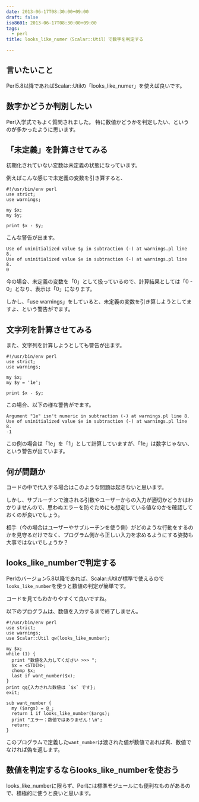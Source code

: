 ```yaml
---
date: 2013-06-17T08:30:00+09:00
draft: false
iso8601: 2013-06-17T08:30:00+09:00
tags:
  - perl
title: looks_like_numer（Scalar::Util）で数字を判定する

---
```


<h2>言いたいこと</h2>

<p>Perl5.8以降であればScalar::Utilの「looks_like_numer」を使えば良いです。</p>

<h2>数字かどうか判別したい</h2>

<p>Perl入学式でもよく質問されました。
特に数値かどうかを判定したい、というのが多かったように思います。</p>

<h2>「未定義」を計算させてみる</h2>

<p>初期化されていない変数は未定義の状態になっています。</p>

<p>例えばこんな感じで未定義の変数を引き算すると、</p>

```text
#!/usr/bin/env perl
use strict;
use warnings;

my $x;
my $y;

print $x - $y;
```

<p>こんな警告が出ます。</p>

```text
Use of uninitialized value $y in subtraction (-) at warnings.pl line 8.
Use of uninitialized value $x in subtraction (-) at warnings.pl line 8.
0
```

<p>今の場合、未定義の変数を「0」として扱っているので、計算結果としては「0 - 0」となり、表示は「0」になります。</p>

<p>しかし、「use warnings」をしていると、未定義の変数を引き算しようとしてますよ、という警告がでます。</p>

<h2>文字列を計算させてみる</h2>

<p>また、文字列を計算しようとしても警告が出ます。</p>

```text
#!/usr/bin/env perl
use strict;
use warnings;

my $x;
my $y = '1e';

print $x - $y;
```

<p>この場合、以下の様な警告がでます。</p>

```text
Argument "1e" isn't numeric in subtraction (-) at warnings.pl line 8.
Use of uninitialized value $x in subtraction (-) at warnings.pl line 8.
-1
```

<p>この例の場合は「1e」を「1」として計算していますが、「1e」は数字じゃない、という警告が出ています。</p>

<h2>何が問題か</h2>

<p>コードの中で代入する場合はこのような問題は起きないと思います。</p>

<p>しかし、サブルーチンで渡される引数やユーザーからの入力が適切かどうかはわかりませんので、思わぬエラーを防ぐためにも想定している値なのかを確認しておくのが良いでしょう。</p>

<p>相手（今の場合はユーザーやサブルーチンを使う側）がどのような行動をするのかを見守るだけでなく、プログラム側から正しい入力を求めるようにする姿勢も大事ではないでしょうか？</p>

<h2>looks_like_numberで判定する</h2>

<p>Perlのバージョン5.8以降であれば、Scalar::Utilが標準で使えるので<code>looks_like_number</code>を使うと数値の判定が簡単です。</p>

<p>コードを見てもわかりやすくて良いですね。</p>

<p>以下のプログラムは、数値を入力するまで終了しません。</p>

```text
#!/usr/bin/env perl
use strict;
use warnings;
use Scalar::Util qw(looks_like_number);

my $x;
while (1) {
  print "数値を入力してください >>> ";
  $x = <STDIN>;
  chomp $x;
  last if want_number($x);
}
print qq{入力された数値は `$x` です};
exit;

sub want_number {
  my ($args) = @_;
  return 1 if looks_like_number($args);
  print "エラー：数値ではありません！\n";
  return;
}
```

<p>このプログラムで定義した<code>want_number</code>は渡された値が数値であれば真、数値でなければ偽を返します。</p>

<h2>数値を判定するならlooks_like_numberを使おう</h2>

<p>looks_like_numberに限らず、Perlには標準モジュールにも便利なものがあるので、積極的に使うと良いと思います。</p>
    	